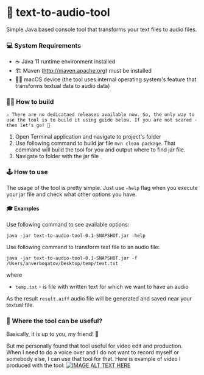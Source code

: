 # 🚀 text-to-audio-tool
Simple Java based console tool that transforms your text files to audio files.

### 💻 System Requirements
* ☕️ Java 11 runtime environment installed
* 🏗 Maven (http://maven.apache.org) must be installed
* 👨‍💻 macOS device (the tool uses internal operating system's feature that transforms textual data to audio data)

### 👷‍♂️ How to build

`
⚠️ There are no dedicataed releases available now. So, the only way to use the tool is to build it using guide below.
If you are not scared - then let's go! 🤘
`
1) Open Terminal application and navigate to project's folder
2) Use following command to build jar file `mvn clean package`. That command will build the tool for you and output where to find jar file.
3) Navigate to folder with the jar file

### 🕹 How to use
The usage of the tool is pretty simple. Just use `-help` flag when you execute your jar file and check what other options you have. 

#### 🎓 Examples
Use following command to see available options:
```
java -jar text-to-audio-tool-0.1-SNAPSHOT.jar -help
```

Use following command to transform text file to an audio file:
```
java -jar text-to-audio-tool-0.1-SNAPSHOT.jar -f /Users/anverbogatov/Desktop/temp/text.txt
```
where
* `temp.txt` - is file with written text for which we want to have an audio

As the result `result.aiff` audio file will be generated and saved near your textual file.

### 📘 Where the tool can be useful?
Basically, it is up to you, my friend! 🤝

But me personally found that tool useful for video edit and production. When I need to do a voice over and I do not want to record myself or somebody else, I can use that tool for that.
Here is example of video I produced with the tool:
[![IMAGE ALT TEXT HERE](https://img.youtube.com/vi/P8rkvDco8ac/0.jpg)](https://www.youtube.com/watch?v=P8rkvDco8ac)